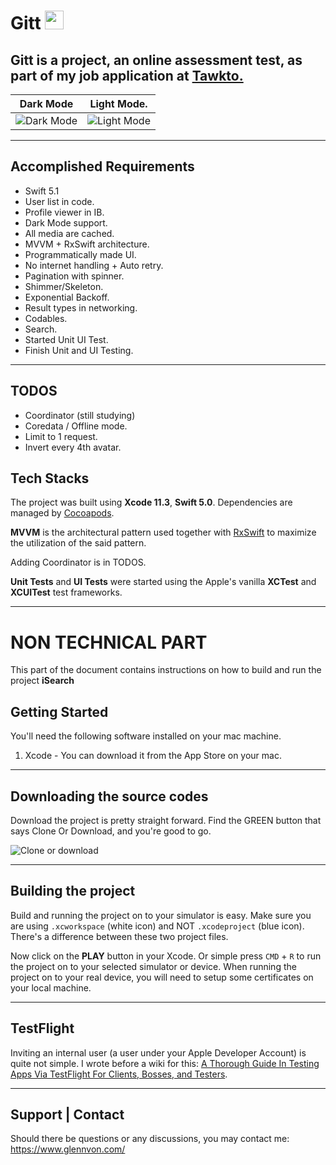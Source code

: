   



# Gitt <img src="https://i.imgur.com/LwN6axb.png" width="30" height="30">

  
****Gitt**** is a project, an online assessment test, as part of my job application at [Tawkto.](https://www.tawk.to/)
---


Dark Mode                  |  Light Mode.
:-------------------------:|:-------------------------:
![Dark Mode](https://media.giphy.com/media/Kxi7nVisCSGX6uw9m5/giphy.gif)  | ![Light Mode](https://media.giphy.com/media/lRjy0syqLX5OunG9nD/giphy.gif)

---
## Accomplished Requirements
- Swift 5.1
- User list in code.
- Profile viewer in IB.
- Dark Mode support.
- All media are cached.
- MVVM + RxSwift architecture.
- Programmatically made UI.
- No internet handling + Auto retry.
- Pagination with spinner.
- Shimmer/Skeleton.
- Exponential Backoff.
- Result types in networking.
- Codables.
- Search.
- Started Unit UI Test.
- Finish Unit and UI Testing.

---

## TODOS
- Coordinator (still studying)
- Coredata / Offline mode.
- Limit to 1 request.
- Invert every 4th avatar.

## Tech Stacks

The project was built using **Xcode 11.3**, **Swift 5.0**. 
Dependencies are managed by [Cocoapods](https://cocoapods.org/).

**MVVM** is the architectural pattern used together with [RxSwift](https://github.com/ReactiveX/RxSwift) to maximize the utilization of the said pattern.

Adding Coordinator is in TODOS.

**Unit Tests** and **UI Tests** were started using the Apple's vanilla **XCTest** and **XCUITest** test frameworks.

---
# NON TECHNICAL PART
This part of the document contains instructions on how to build and run the project **iSearch**

## Getting Started

You'll need the following software installed on your mac machine.

1. Xcode - You can download it from the App Store on your mac.

---

## Downloading the source codes

Download the project is pretty straight forward. Find the GREEN button that says Clone Or Download, and you're good to go.

![Clone or download](https://i.imgur.com/CZNfTCu.png)

---

## Building the project

Build and running the project on to your simulator is easy. Make sure you are using `.xcworkspace` (white icon) and NOT `.xcodeproject` (blue icon). 
There's a difference between these two project files.

Now click on the **PLAY** button in your Xcode. Or simple press `CMD` + `R` to run the project on to your selected simulator or device. When running the project on to your real device, you will need to setup some certificates on your local machine.

---

## TestFlight

Inviting an internal user (a user under your Apple Developer Account) is quite not simple. I wrote before a wiki for this:
[A Thorough Guide In Testing Apps Via TestFlight For Clients, Bosses, and Testers](https://github.com/glennposadas/TestFlight-Guide/wiki/A-Thorough-Guide-In-Testing-Apps-Via-TestFlight---For-Clients,-Bosses,-and-Testers).

---
## Support | Contact

Should there be questions or any discussions, you may contact me: https://www.glennvon.com/
